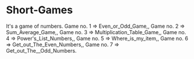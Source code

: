 # Short-Games
It's a game of numbers.
Game no. 1 => Even_or_Odd_Game,,
Game no. 2 => Sum_Average_Game,,
Game no. 3 => Multiplication_Table_Game,,
Game no. 4 => Power's_List_Numbers,,
Game no. 5 => Where_is_my_item,,
Game no. 6 => Get_out_The_Even_Numbers,,
Game no. 7 => Get_out_The__Odd_Numbers.
